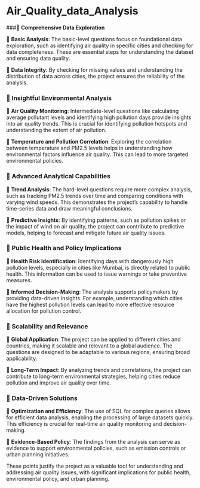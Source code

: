 # Air_Quality_data_Analysis

###🌟 **Comprehensive Data Exploration**

   💠 **Basic Analysis**: The basic-level questions focus on foundational data exploration, such as identifying air quality in specific cities and checking for data completeness. These are essential steps for understanding the dataset and ensuring data quality.
   
   💠 **Data Integrity**: By checking for missing values and understanding the distribution of data across cities, the project ensures the reliability of the analysis.

### 🌟 **Insightful Environmental Analysis**

   💠 **Air Quality Monitoring**: Intermediate-level questions like calculating average pollutant levels and identifying high pollution days provide insights into air quality trends. This is crucial for identifying pollution hotspots and understanding the extent of air pollution.
   
   💠 **Temperature and Pollution Correlation**: Exploring the correlation between temperature and PM2.5 levels helps in understanding how environmental factors influence air quality. This can lead to more targeted environmental policies.

### 🌟 **Advanced Analytical Capabilities**

   💠 **Trend Analysis**: The hard-level questions require more complex analysis, such as tracking PM2.5 trends over time and comparing conditions with varying wind speeds. This demonstrates the project’s capability to handle time-series data and draw meaningful conclusions.
   
   💠 **Predictive Insights**: By identifying patterns, such as pollution spikes or the impact of wind on air quality, the project can contribute to predictive models, helping to forecast and mitigate future air quality issues.

### 🌟 **Public Health and Policy Implications**

   💠 **Health Risk Identification**: Identifying days with dangerously high pollution levels, especially in cities like Mumbai, is directly related to public health. This information can be used to issue warnings or take preventive measures.
   
   💠 **Informed Decision-Making**: The analysis supports policymakers by providing data-driven insights. For example, understanding which cities have the highest pollution levels can lead to more effective resource allocation for pollution control.

### 🌟 **Scalability and Relevance**

   💠 **Global Application**: The project can be applied to different cities and countries, making it scalable and relevant to a global audience. The questions are designed to be adaptable to various regions, ensuring broad applicability.
   
   💠 **Long-Term Impact**: By analyzing trends and correlations, the project can contribute to long-term environmental strategies, helping cities reduce pollution and improve air quality over time.

### 🌟 **Data-Driven Solutions**

   💠 **Optimization and Efficiency**: The use of SQL for complex queries allows for efficient data analysis, enabling the processing of large datasets quickly. This efficiency is crucial for real-time air quality monitoring and decision-making.
   
   💠 **Evidence-Based Policy**: The findings from the analysis can serve as evidence to support environmental policies, such as emission controls or urban planning initiatives.

These points justify the project as a valuable tool for understanding and addressing air quality issues, with significant implications for public health, environmental policy, and urban planning.
